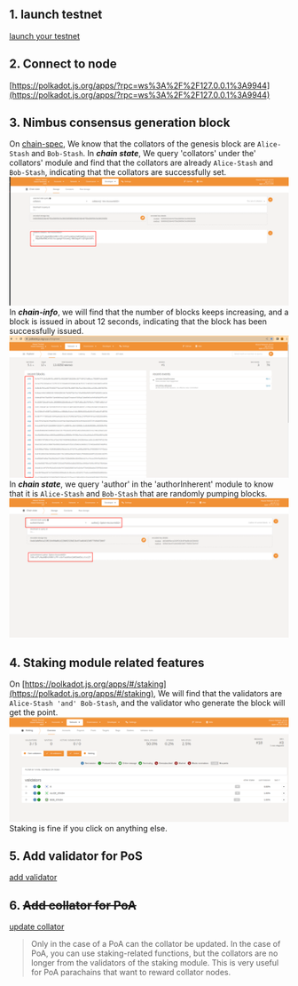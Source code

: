 ## 1. launch testnet
[launch your testnet](./launch-testnet.md)
## 2. Connect to node
[https://polkadot.js.org/apps/?rpc=ws%3A%2F%2F127.0.0.1%3A9944](https://polkadot.js.org/apps/?rpc=ws%3A%2F%2F127.0.0.1%3A9944)
## 3. Nimbus consensus generation block
On [chain-spec](https://github.com/Aband-Network/substrate-parachain-PoS-template/blob/main/node/src/chain_spec.rs#L179), We know that the collators of the  genesis  block are `Alice-Stash` and `Bob-Stash`.
In ***chain state***, We query 'collators' under the' collators' module and find that the collators are already `Alice-Stash` and `Bob-Stash`, indicating that the collators are successfully set.
![alice_bob](./images/alice_bob.png)
In ***chain-info***, we will find that the number of blocks keeps increasing, and a block is issued in about 12 seconds, indicating that the block has been successfully issued.
![blocks](./images/blocks.png)
In ***chain state***, we query 'author' in the 'authorInherent' module to know that it is `Alice-Stash` and `Bob-Stash` that are randomly pumping blocks.
![author](./images/author.png)

## 4. Staking module related features
On [https://polkadot.js.org/apps/#/staking](https://polkadot.js.org/apps/#/staking),
We will find that the validators are `Alice-Stash 'and' Bob-Stash`, and the validator who generate the block will get the point.
![validators](./images/validators.png)
Staking is fine if you click on anything else.
## 5. Add validator for PoS
[add validator](./add-validator.md)
## 6. ~~Add collator for PoA~~
[update collator](./update-collator.md)
> Only in the case of a PoA can the collator be updated.
> In the case of PoA, you can use staking-related functions, but the collators are no longer from the validators of the staking module.
> This is very useful for PoA parachains that want to reward collator nodes.
